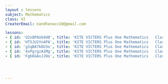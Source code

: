 ```yaml
--- 
layout : lessons 
subject: Mathematics
class: XI
CreaterEmail: nandhanacv10@gmail.com

lessons: 
- { id: 'O2xQPAUG4U0', title: 'KITE VICTERS Plus One Mathematics   Class 01(First Bell-ഫസ്റ്റ് ബെല്‍)' }
- { id: 'HT5JU2Yn4PA', title: 'KITE VICTERS Plus One Mathematics   Class 02 (First Bell-ഫസ്റ്റ് ബെല്‍)' }
- { id: 'gIqBA7kDU3o', title: 'KITE VICTERS Plus One Mathematics   Class 03 (First Bell-ഫസ്റ്റ് ബെല്‍)' }
- { id: '4vPgrgzA1Mg', title: 'KITE VICTERS Plus One Mathematics   Class 04 (First Bell-ഫസ്റ്റ് ബെല്‍)' }
- { id: 'Fgb6GAxJJOo', title: 'KITE VICTERS Plus One Mathematics   Class 05 (First Bell-ഫസ്റ്റ് ബെല്‍)' }




---
```

